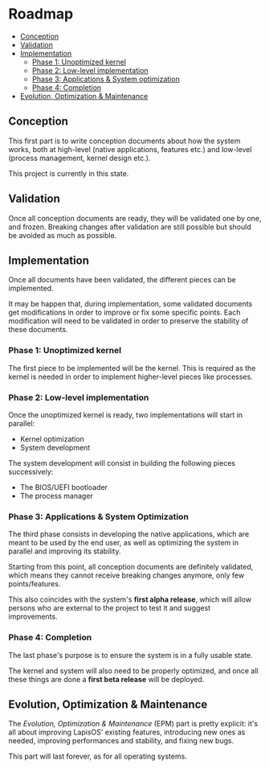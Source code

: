 # Roadmap

- [Conception](#conception)
- [Validation](#validation)
- [Implementation](#implementation)
	- [Phase 1: Unoptimized kernel](#phase-1-unoptimized-kernel)
	- [Phase 2: Low-level implementation](#phase-2-low-level-implementation)
	- [Phase 3: Applications & System optimization](#phase-3-applications--system-optimization)
	- [Phase 4: Completion](#phase-4-completion)
- [Evolution, Optimization & Maintenance](#evolution-optimization--maintenance)

## Conception
This first part is to write conception documents about how the system works, both at
high-level (native applications, features etc.) and low-level (process management, kernel
design etc.).

This project is currently in this state.

## Validation
Once all conception documents are ready, they will be validated one by one,
and frozen. Breaking changes after validation are still possible but should
be avoided as much as possible.

## Implementation
Once all documents have been validated, the different pieces can be implemented.

It may be happen that, during implementation, some validated documents get
modifications in order to improve or fix some specific points. Each modification
will need to be validated in order to preserve the stability of these documents.

### Phase 1: Unoptimized kernel
The first piece to be implemented will be the kernel. This is required as the
kernel is needed in order to implement higher-level pieces like processes.

### Phase 2: Low-level implementation
Once the unoptimized kernel is ready, two implementations will start in parallel:
- Kernel optimization
- System development

The system development will consist in building the following pieces successively:
- The BIOS/UEFI bootloader
- The process manager

### Phase 3: Applications & System Optimization
The third phase consists in developing the native applications, which are
meant to be used by the end user, as well as optimizing the system in
parallel and improving its stability.

Starting from this point, all conception documents are definitely validated,
which means they cannot receive breaking changes anymore, only few points/features.

This also coincides with the system's **first alpha release**, which will allow persons
who are external to the project to test it and suggest improvements.

### Phase 4: Completion
The last phase's purpose is to ensure the system is in a fully usable state.

The kernel and system will also need to be properly optimized, and once all
these things are done a **first beta release** will be deployed.

## Evolution, Optimization & Maintenance
The *Evolution, Optimization & Maintenance* (EPM) part is pretty explicit: it's all
about improving LapisOS' existing features, introducing new ones as needed, improving
performances and stability, and fixing new bugs.

This part will last forever, as for all operating systems.
